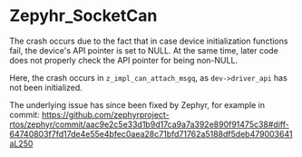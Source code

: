 # Zepyhr_SocketCan
The crash occurs due to the fact that in case device initialization functions fail, the device's API pointer is set to NULL. At the same time, later code does not properly check the API pointer for being non-NULL.

Here, the crash occurs in `z_impl_can_attach_msgq`, as `dev->driver_api` has not been initialized.

The underlying issue has since been fixed by Zephyr, for example in commit: https://github.com/zephyrproject-rtos/zephyr/commit/aac9e2c5e33d1b9d17ca9a7a392e890f91475c38#diff-64740803f7fd17de4e55e4bfec0aea28c71bfd71762a5188df5deb479003641aL250